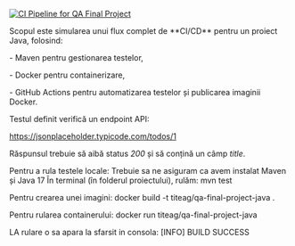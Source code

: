 [![CI Pipeline for QA Final Project](https://github.com/TiteaG/qa-final-project-java/actions/workflows/ci.yml/badge.svg)](https://github.com/TiteaG/qa-final-project-java/actions/workflows/ci.yml)

Scopul este simularea unui flux complet de \*\*CI/CD\*\* pentru un proiect Java, folosind:

\- Maven pentru gestionarea testelor,

\- Docker pentru containerizare,

\- GitHub Actions pentru automatizarea testelor și publicarea imaginii Docker.



Testul definit verifică un endpoint API:

https://jsonplaceholder.typicode.com/todos/1  

Răspunsul trebuie să aibă status *200* și să conțină un câmp *title*.


Pentru a rula testele locale:
Trebuie sa ne asiguram ca avem instalat Maven și Java 17
În terminal (în folderul proiectului), rulăm:
   mvn test

Pentru crearea unei imagini:
docker build -t titeag/qa-final-project-java .

Pentru rularea containerului:
docker run titeag/qa-final-project-java

LA rulare o sa apara la sfarsit in consola:
[INFO] BUILD SUCCESS
